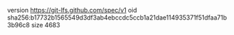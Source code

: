 version https://git-lfs.github.com/spec/v1
oid sha256:b17732b1565549d3df3ab4ebccdc5ccb1a21dae114935371f51dfaa71b3b96c8
size 4683
